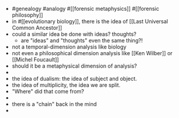 - #genealogy #analogy #[[forensic metaphysics]] #[[forensic philosophy]]
- in #[[evolutionary biology]], there is the idea of [[Last Universal Common Ancestor]]
- could a similar idea be done with ideas? thoughts?
	- are "ideas" and "thoughts" even the same thing?!
- not a temporal-dimension analysis like biology
- not even a philosophical dimension analysis like [[Ken Wilber]] or [[Michel Foucault]]
- should it be a metaphysical dimension of analysis?
-
- the idea of dualism: the idea of subject and object.
- the idea of multiplicity, the idea we are split.
- "Where" did that come from?
-
- there is a "chain" back in the mind
-
